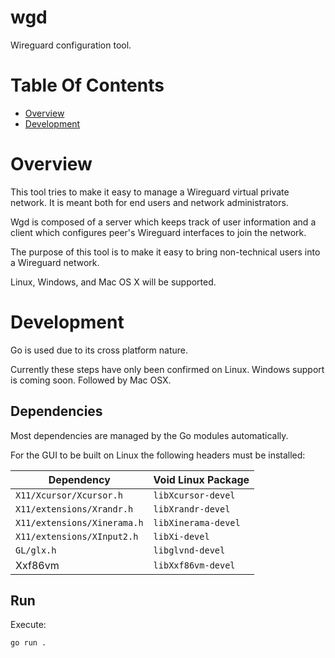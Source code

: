 # wgd
Wireguard configuration tool.

# Table Of Contents
- [Overview](#overview)
- [Development](#development)

# Overview
This tool tries to make it easy to manage a Wireguard virtual private network.
It is meant both for end users and network administrators.

Wgd is composed of a server which keeps track of user information and a client
which configures peer's Wireguard interfaces to join the network.

The purpose of this tool is to make it easy to bring non-technical users into
a Wireguard network.

Linux, Windows, and Mac OS X will be supported.

# Development
Go is used due to its cross platform nature.

Currently these steps have only been confirmed on Linux. Windows support
is coming soon. Followed by Mac OSX.

## Dependencies
Most dependencies are managed by the Go modules automatically.

For the GUI to be built on Linux the following headers must be installed:

| Dependency                  | Void Linux Package  |
| --                          | --                  |
| `X11/Xcursor/Xcursor.h`     | `libXcursor-devel`  |
| `X11/extensions/Xrandr.h`   | `libXrandr-devel`   |
| `X11/extensions/Xinerama.h` | `libXinerama-devel` |
| `X11/extensions/XInput2.h`  | `libXi-devel`       |
| `GL/glx.h`                  | `libglvnd-devel`    |
| Xxf86vm                     | `libXxf86vm-devel`  |

## Run
Execute:

```
go run .
```

